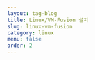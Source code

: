 ```yaml
---
layout: tag-blog
title: Linux/VM-Fusion 설치
slug: linux-vm-fusion
category: linux
menu: false
order: 2
---
```

